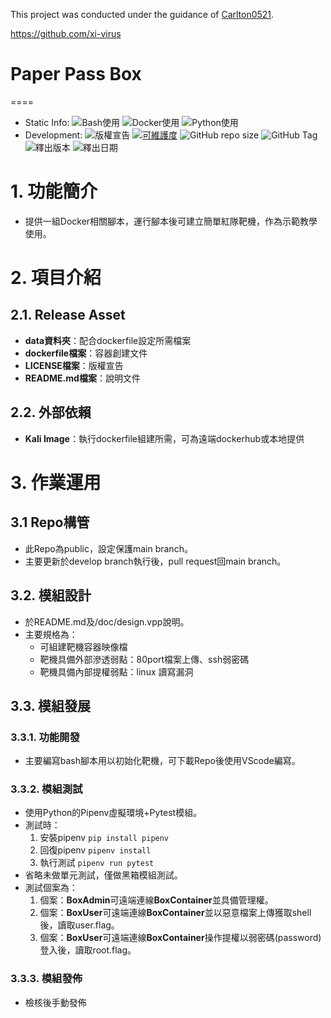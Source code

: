 This project was conducted under the guidance of [Carlton0521](https://github.com/carlton0521).

https://github.com/xi-virus
# Paper Pass Box
====
> 

* Static Info:
  ![Bash使用](https://img.shields.io/badge/Bash_Script-2A2Ba2)
  ![Docker使用](https://img.shields.io/badge/Docker-2496ED?logo=docker&logoColor=white)
  ![Python使用](https://img.shields.io/badge/Python-14354C.svg?logo=python&logoColor=white)
* Development:
  ![版權宣告](https://img.shields.io/github/license/TwMoonBear-Arsenal/Box_PaperPass)
  [![可維護度](https://api.codeclimate.com/v1/badges/da0c547d8c6236d10e0e/maintainability)](https://codeclimate.com/github/TwMoonBear-Arsenal/Box_PaperPass/maintainability)
  ![GitHub repo size](https://img.shields.io/github/repo-size/TwMoonBear-Arsenal/Box_PaperPass)
  ![GitHub Tag](https://img.shields.io/github/v/tag/TwMoonBear-Arsenal/Box_PaperPass)
  ![釋出版本](https://img.shields.io/github/v/release/TwMoonBear-Arsenal/Box_PaperPass)
  ![釋出日期](https://img.shields.io/github/release-date/TwMoonBear-Arsenal/Box_PaperPass)

# 1. 功能簡介

* 提供一組Docker相關腳本，運行腳本後可建立簡單紅隊靶機，作為示範教學使用。

# 2. 項目介紹

## 2.1. Release Asset

- **data資料夾**：配合dockerfile設定所需檔案
- **dockerfile檔案**：容器創建文件
- **LICENSE檔案**：版權宣告
- **README.md檔案**：說明文件

## 2.2. 外部依賴

- **Kali Image**：執行dockerfile組建所需，可為遠端dockerhub或本地提供

# 3. 作業運用

## 3.1 Repo構管

* 此Repo為public，設定保護main branch。
* 主要更新於develop branch執行後，pull request回main branch。

## 3.2. 模組設計

* 於README.md及/doc/design.vpp說明。
* 主要規格為：
  * 可組建靶機容器映像檔
  * 靶機具備外部滲透弱點：80port檔案上傳、ssh弱密碼
  * 靶機具備內部提權弱點：linux 讀寫漏洞

## 3.3. 模組發展

### 3.3.1. 功能開發

* 主要編寫bash腳本用以初始化靶機，可下載Repo後使用VScode編寫。

### 3.3.2. 模組測試

* 使用Python的Pipenv虛擬環境+Pytest模組。
* 測試時：
  1. 安裝pipenv ```pip install pipenv```
  2. 回復pipenv ```pipenv install```
  3. 執行測試 ```pipenv run pytest```
* 省略未做單元測試，僅做黑箱模組測試。
* 測試個案為：
  1. 個案：**BoxAdmin**可遠端連線**BoxContainer**並具備管理權。
  2. 個案：**BoxUser**可遠端連線**BoxContainer**並以惡意檔案上傳獲取shell後，讀取user.flag。
  3. 個案：**BoxUser**可遠端連線**BoxContainer**操作提權以弱密碼(password)登入後，讀取root.flag。

### 3.3.3. 模組發佈

* 檢核後手動發佈

